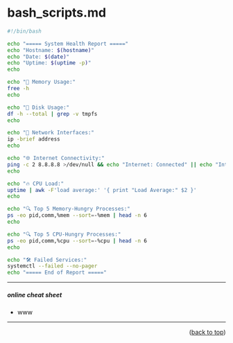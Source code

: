 <a name="topage"></a>

# bash_scripts.md


```bash
#!/bin/bash

echo "===== System Health Report ====="
echo "Hostname: $(hostname)"
echo "Date: $(date)"
echo "Uptime: $(uptime -p)"
echo

echo "🧠 Memory Usage:"
free -h
echo

echo "💾 Disk Usage:"
df -h --total | grep -v tmpfs
echo

echo "📡 Network Interfaces:"
ip -brief address
echo

echo "🌐 Internet Connectivity:"
ping -c 2 8.8.8.8 >/dev/null && echo "Internet: Connected" || echo "Internet: Disconnected"
echo

echo "🔥 CPU Load:"
uptime | awk -F'load average:' '{ print "Load Average:" $2 }'
echo

echo "🔍 Top 5 Memory-Hungry Processes:"
ps -eo pid,comm,%mem --sort=-%mem | head -n 6
echo

echo "🔍 Top 5 CPU-Hungry Processes:"
ps -eo pid,comm,%cpu --sort=-%cpu | head -n 6
echo

echo "🛠️ Failed Services:"
systemctl --failed --no-pager
echo "===== End of Report ====="
```

---

##### online cheat sheet
* www


----

<p align="right">(<a href="#topage">back to top</a>)</p>
<br/>
<br/>
